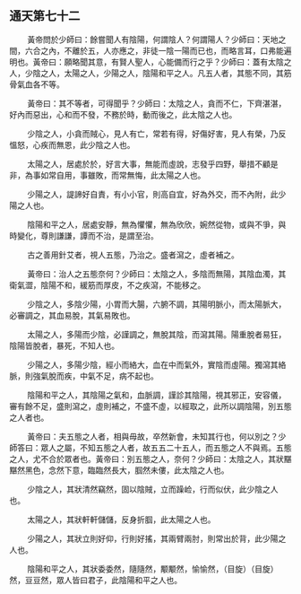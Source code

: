 ## 通天第七十二

<p>&emsp;&emsp;
黃帝問於少師曰：餘嘗聞人有陰陽，何謂陰人？何謂陽人？少師曰：天地之間，六合之內，不離於五，人亦應之，非徒一陰一陽而已也，而略言耳，口弗能遍明也。黃帝曰：願略聞其意，有賢人聖人，心能備而行之乎？少師曰：蓋有太陰之人，少陰之人，太陽之人，少陽之人，陰陽和平之人。凡五人者，其態不同，其筋骨氣血各不等。
</p>
<p>&emsp;&emsp;
黃帝曰：其不等者，可得聞乎？少師曰：太陰之人，貪而不仁，下齊湛湛，好內而惡出，心和而不發，不務於時，動而後之，此太陰之人也。
</p>
<p>&emsp;&emsp;
少陰之人，小貪而賊心，見人有亡，常若有得，好傷好害，見人有榮，乃反慍怒，心疾而無恩，此少陰之人也。
</p>
<p>&emsp;&emsp;
太陽之人，居處於於，好言大事，無能而虛說，志發乎四野，舉措不顧是非，為事如常自用，事雖敗，而常無悔，此太陽之人也。
</p>
<p>&emsp;&emsp;
少陽之人，諟諦好自責，有小小官，則高自宜，好為外交，而不內附，此少陽之人也。
</p>
<p>&emsp;&emsp;
陰陽和平之人，居處安靜，無為懼懼，無為欣欣，婉然從物，或與不爭，與時變化，尊則謙謙，譚而不治，是謂至治。
</p>
<p>&emsp;&emsp;
古之善用針艾者，視人五態，乃治之。盛者瀉之，虛者補之。
</p>
<p>&emsp;&emsp;
黃帝曰：治人之五態奈何？少師曰：太陰之人，多陰而無陽，其陰血濁，其衛氣澀，陰陽不和，緩筋而厚皮，不之疾瀉，不能移之。
</p>
<p>&emsp;&emsp;
少陰之人，多陰少陽，小胃而大腸，六腑不調，其陽明脈小，而太陽脈大，必審調之，其血易脫，其氣易敗也。
</p>
<p>&emsp;&emsp;
太陽之人，多陽而少陰，必謹調之，無脫其陰，而瀉其陽。陽重脫者易狂，陰陽皆脫者，暴死，不知人也。
</p>
<p>&emsp;&emsp;
少陽之人，多陽少陰，經小而絡大，血在中而氣外，實陰而虛陽。獨瀉其絡脈，則強氣脫而疾，中氣不足，病不起也。
</p>
<p>&emsp;&emsp;
陰陽和平之人，其陰陽之氣和，血脈調，謹診其陰陽，視其邪正，安容儀，審有餘不足，盛則瀉之，虛則補之，不盛不虛，以經取之，此所以調陰陽，別五態之人者也。
</p>
<p>&emsp;&emsp;
黃帝曰：夫五態之人者，相與毋故，卒然新會，未知其行也，何以別之？少師答曰：眾人之屬，不知五態之人者，故五五二十五人，而五態之人不與焉。五態之人，尤不合於眾者也。黃帝曰：別五態之人，奈何？少師曰：太陰之人，其狀黮黮然黑色，念然下意，臨臨然長大，腘然未僂，此太陰之人也。
</p>
<p>&emsp;&emsp;
少陰之人，其狀清然竊然，固以陰賊，立而躁崄，行而似伏，此少陰之人也。
</p>
<p>&emsp;&emsp;
太陽之人，其狀軒軒儲儲，反身折腘，此太陽之人也。
</p>
<p>&emsp;&emsp;
少陽之人，其狀立則好仰，行則好搖，其兩臂兩肘，則常出於背，此少陽之人也。
</p>
<p>&emsp;&emsp;
陰陽和平之人，其狀委委然，隨隨然，颙颙然，愉愉然，（目旋）（目旋）然，豆豆然，眾人皆曰君子，此陰陽和平之人也。
</p>